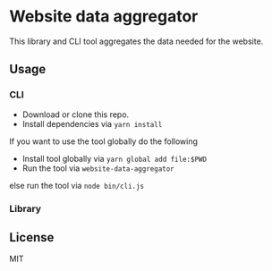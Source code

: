 # Website data aggregator

This library and CLI tool aggregates the data needed for the website.

## Usage

### CLI

- Download or clone this repo.
- Install dependencies via `yarn install`

If you want to use the tool globally do the following
- Install tool globally via `yarn global add file:$PWD`
- Run the tool via `website-data-aggregator`

else run the tool via `node bin/cli.js`

### Library



## License

MIT